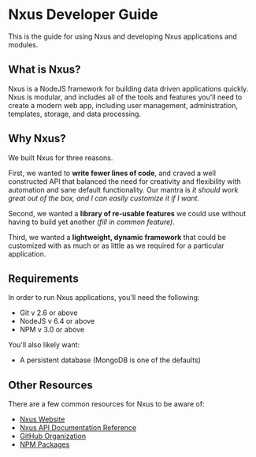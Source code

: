 # Nxus Developer Guide

This is the guide for using Nxus and developing Nxus applications and modules.

## What is Nxus?

Nxus is a NodeJS framework for building data driven applications quickly. Nxus is modular, and includes all of the tools and features you'll need to create a modern web app, including user management, administration, templates, storage, and data processing.

## Why Nxus?

We built Nxus for three reasons. 

First, we wanted to **write fewer lines of code**, and craved a well constructed API that balanced the need for creativity and flexibility with automation and sane default functionality.  Our mantra is *it should work great out of the box, and I can easily customize it if I want.*

Second, we wanted a **library of re-usable features** we could use without having to build yet another *(fill in common feature)*.

Third, we wanted a **lightweight, dynamic framework** that could be customized with as much or as little as we required for a particular application.

## Requirements

In order to run Nxus applications, you'll need the following:

* Git v 2.6 or above
* NodeJS v 6.4 or above
* NPM v 3.0 or above

You'll also likely want:

* A persistent database (MongoDB is one of the defaults) 

## Other Resources

There are a few common resources for Nxus to be aware of:

* [Nxus Website](http://www.gonxus.org)
* [Nxus API Documentation Reference](http://docs.gonxus.org)
* [GitHub Organization](http://www.github.com/nxus)
* [NPM Packages](https://www.npmjs.com/search?q=nxus)